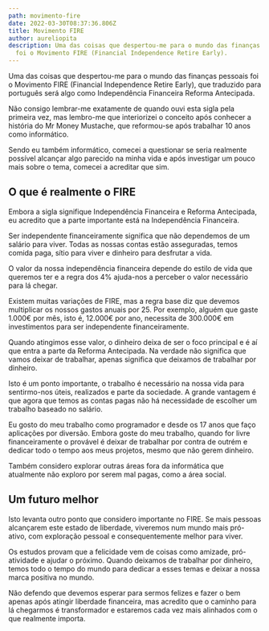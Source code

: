 ```yaml
---
path: movimento-fire
date: 2022-03-30T08:37:36.806Z
title: Movimento FIRE
author: aureliopita
description: Uma das coisas que despertou-me para o mundo das finanças pessoais
  foi o Movimento FIRE (Financial Independence Retire Early).
---
```

Uma das coisas que despertou-me para o mundo das finanças pessoais foi o Movimento FIRE (Financial Independence Retire Early), que traduzido para português será algo como Independência Financeira Reforma Antecipada.

Não consigo lembrar-me exatamente de quando ouvi esta sigla pela primeira vez, mas lembro-me que interiorizei o conceito após conhecer a história do Mr Money Mustache, que reformou-se após trabalhar 10 anos como informático.

Sendo eu também informático, comecei a questionar se seria realmente possível alcançar algo parecido na minha vida e após investigar um pouco mais sobre o tema, comecei a acreditar que sim.

## O que é realmente o FIRE

Embora a sigla signifique Independência Financeira e Reforma Antecipada, eu acredito que a parte importante está na Independência Financeira.

Ser independente financeiramente significa que não dependemos de um salário para viver. Todas as nossas contas estão asseguradas, temos comida paga, sítio para viver e dinheiro para desfrutar a vida.

O valor da nossa independência financeira depende do estilo de vida que queremos ter e a regra dos 4% ajuda-nos a perceber o valor necessário para lá chegar.

Existem muitas variações de FIRE, mas a regra base diz que devemos multiplicar os nossos gastos anuais por 25. Por exemplo, alguém que gaste 1.000€ por mês, isto é, 12.000€ por ano, necessita de 300.000€ em investimentos para ser independente financeiramente.

Quando atingimos esse valor, o dinheiro deixa de ser o foco principal e é aí que entra a parte da Reforma Antecipada. Na verdade não significa que vamos deixar de trabalhar, apenas significa que deixamos de trabalhar por dinheiro.

Isto é um ponto importante, o trabalho é necessário na nossa vida para sentirmo-nos úteis, realizados e parte da sociedade. A grande vantagem é que agora que temos as contas pagas não há necessidade de escolher um trabalho baseado no salário.

Eu gosto do meu trabalho como programador e desde os 17 anos que faço aplicações por diversão. Embora goste do meu trabalho, quando for livre financeiramente o provável é deixar de trabalhar por contra de outrém e dedicar todo o tempo aos meus projetos, mesmo que não gerem dinheiro.

Também considero explorar outras áreas fora da informática que atualmente não exploro por serem mal pagas, como a área social.

## Um futuro melhor

Isto levanta outro ponto que considero importante no FIRE. Se mais pessoas alcançarem este estado de liberdade, viveremos num mundo mais pró-ativo, com exploração pessoal e consequentemente melhor para viver.

Os estudos provam que a felicidade vem de coisas como amizade, pró-atividade e ajudar o próximo. Quando deixamos de trabalhar por dinheiro, temos todo o tempo do mundo para dedicar a esses temas e deixar a nossa marca positiva no mundo.

Não defendo que devemos esperar para sermos felizes e fazer o bem apenas após atingir liberdade financeira, mas acredito que o caminho para lá chegarmos é transformador e estaremos cada vez mais alinhados com o que realmente importa.
